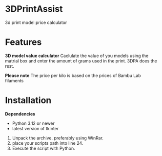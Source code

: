 # 3DPrintAssist
3d print model price calculator

# Features
**3D model value calculator**
Caclulate the value of you models using the matrial box and enter the amount of grams used in the print.
3DPA does the rest.

**Please note**
The price per kilo is based on the prices of Bambu Lab filaments

# Installation
**Dependencies**
- Python 3.12 or newer
- latest version of tkinter

1. Unpack the archive. preferably using WinRar.
2. place your scripts path into line 24.
3. Execute the script with Python.
